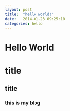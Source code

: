```yaml
---
layout: post
title:  "hello world!"
date:   2014-01-23 09:25:10
categories: hello
---
```


Hello World
======================
# title
## title
### this is my blog